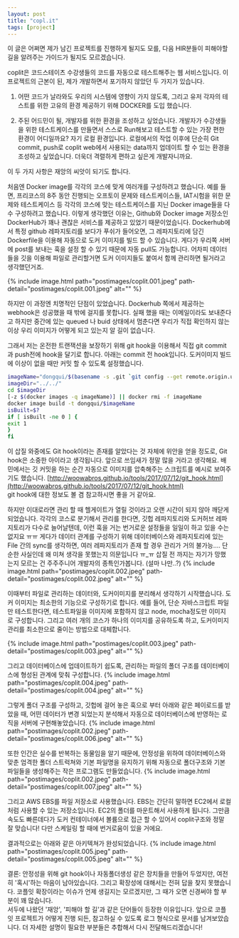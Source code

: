 ```yaml
---
layout: post
title: "copl.it"
tags: [project]
---
```

이 글은 어쩌면 제가 남긴 프로젝트를 진행하게 될지도 모를, 다음 HIR분들이 피해야할 길을 알려주는 가이드가 될지도 모르겠습니다.

coplit은 코드스테이츠 수강생들의 코드를 자동으로 테스트해주는 웹 서비스입니다. 이 프로젝트의 근본이 된, 제가 개발하면서 포기하지 않았던 두 가지가 있습니다.

1. 어떤 코드가 날라와도 우리의 시스템에 영향이 가지 않도록, 그리고 유저 각자의 테스트를 위한 고유의 환경 제공하기 위해 DOCKER를 도입 했습니다.

2. 주된 어드민이 될, 개발자를 위한 환경을 조성하고 싶었습니다. 개발자가 수강생들을 위한 테스트케이스를 만들면서 스스로 Run해보고 테스트할 수 있는 가장 편한 환경이 어디일까요? 자기 로컬 환경입니다. 로컬에서의 작업 이후에 단순히 Git commit, push로 coplit web에서 사용되는 data까지 업데이트 할 수 있는 환경을 조성하고 싶었습니다. 더욱더 격렬하게 편하고 싶은게 개발자니까요.

이 두 가지 사항은 재앙의 씨앗이 되기도 합니다.

처음엔 Docker image를 각각의 코스에 맞게 여러개를 구성하려고 했습니다. 예를 들면, 프리코스의 8주 동안 진행되는 오프토이 문제와 테스트케이스들, IAT시험을 위한 문제와 테스트케이스 등 각각의 코스에 맞는 테스트케이스를 지닌 Docker image들을 다수 구성하려고 했습니다. 이렇게 생각했던 이유는, Github와 Docker image 저장소인 DockerHub가 꽤나 괜찮은 서비스를 제공하고 있었기 때문이었습니다. Dockerhub에서 특정 github 레파지토리를 보다가 푸쉬가 들어오면, 그 레파지토리에 담긴 Dockerfile을 이용해 자동으로 도커 이미지를 빌드 할 수 있습니다. 게다가 우리쪽 서버에 post를 보내는 훅을 설정 할 수 있기 때문에 자동 pull도 가능합니다. 어차피 데이터들을 깃을 이용해 파일로 관리할거면 도커 이미지들도 붙여서 함께 관리하면 될거라고 생각했던거죠.

{% include image.html path="postimages/coplit.001.jpeg" path-detail="postimages/coplit.001.jpeg" alt="" %}

하지만 이 과정엔 치명적인 단점이 있었습니다. Dockerhub 쪽에서 제공하는 webhook은  성공했을 때 밖에 걸지를 못합니다. 실패 했을 때는 이메일이라도 보내준다고 하지만 중간에 있는 queued 나 buid 상태에서 멈춘다면 우리가 직접 확인하지 않는 이상 우리 이미지가 어떻게 되고 있는지 알 길이 없습니다.

그래서 저는 온전한 트랜잭션을 보장하기 위해 git hook을 이용해서 직접 git commit과 push전에 hook을 달기로 합니다. 아래는 commit 전 hook입니다. 도커이미지 빌드에 이상이 없을 때만 커밋 할 수 있도록 설정했습니다.
```bash
imageName="dongqui/$(basename -s .git `git config --get remote.origin.url`)"
imageDir="../../"
cd $imageDir
[-z $(docker images -q imageName)] || docker rmi -f imageName
docker image build -t dongqui/$imageName
isBuilt=$?
if [ isBuilt -ne 0 ] {
exit 1
}
fi
```

이 삽질 와중에도 Git hook이라는 존재를 알았다는 것 자체에 위안을 얻을 정도로, Git hook은 소중한 아이라고 생각됩니다. 앞으로 쓰임새가 정말 많을 거라고 생각해요. 배민에서는 깃 커밋을 하는 순간 자동으로 이미지를 압축해주는 스크립트를 예시로 보여주기도 했습니다.
[http://woowabros.github.io/tools/2017/07/12/git_hook.html](http://woowabros.github.io/tools/2017/07/12/git_hook.html) <br>git hook에 대한 정보도 볼 겸 참고하시면 좋을 거 같아요.

하지만 이대로라면 관리 할 때 헬게이트가 열릴 것이라고 오랜 시간이 되지 않아 깨닫게 되었습니다. 각각의 코스로 분기해서 관리를 한다면, 깃헙 레파지토리와 도커허브 레파지토리가 다수로 늘어날텐데, 이런 훅을 거는 번거로운 설정들을 일일이 하고 있을 수는 없지요 ㅠㅠ 게다가 데이터 관계를 구성하기 위해 데이터베이스와 레파지토리에 있는 File 간의 sync를 생각하면, 여러 레파지토리가 존재 할 경우 관리가 거의 불가능.... 단순한 사실인데 왜 미쳐 생각을 못했는지 의문입니다 ㅠ_ㅠ 삽질 전 까지는 자기가 망했는지 모르는 건 주주주니어 개발자의 종특인가봅니다. (설마 나만..?)
{% include image.html path="postimages/coplit.002.jpeg" path-detail="postimages/coplit.002.jpeg" alt="" %}

이때부터 파일로 관리하는 데이터와, 도커이미지를 분리해서 생각하기 시작했습니다. 도커 이미지는 최소한의 기능으로 구성하기로 합니다. 예를 들어, 단순 자바스크립트 파일만 테스트한다면, 테스트파일을 이미지에 포함하지 않고 node, mocha정도만 이미지로 구성합니다. 그리고 여러 개의 코스가 하나의 이미지를 공유하도록 하고, 도커이미지 관리를 최소한으로 줄이는 방법으로 대체합니다.

{% include image.html path="postimages/coplit.003.jpeg" path-detail="postimages/coplit.003.jpeg" alt="" %}

그리고 데이터베이스에 업데이트하기 쉽도록, 관리하는 파일의 폴더 구조를 데이터베이스에 형성된 관계에 맞춰 구성합니다.
{% include image.html path="postimages/coplit.004.jpeg" path-detail="postimages/coplit.004.jpeg" alt="" %}

그렇게 폴더 구조를 구성하고, 깃헙에 걸어 놓은 훅으로 부터 아래와 같은 페이로드를 받았을 때, 어떤 데이터가 변경 되었는지 분석해서 자동으로 데이터베이스에 반영하는 로직을 서버에 구현해놓았습니다.
{% include image.html path="postimages/coplit.002.jpeg" path-detail="postimages/coplit.006.jpeg" alt="" %}

또한 인간은 실수를 반복하는 동물임을 알기 때문에, 안정성을 위하여 데이터베이스와 맞춘 엄격한 폴더 스트럭쳐와 기본 파일명을 유지하기 위해 자동으로 폴더구조와 기본 파일들을 생성해주는 작은 프로그램도 만들었습니다.
{% include image.html path="postimages/coplit.002.jpeg" path-detail="postimages/coplit.007.jpeg" alt="" %}

그리고 AWS EBS를 파일 저장소로 사용했습니다. EBS는 간단히 말하면 EC2에서 로컬 처럼 사용할 수 있는 저장소입니다. EC2의 폴더를 마운트해서 사용하게 됩니다. 그만큼 속도도 빠른데다가 도커 컨테이너에서 볼륨으로 접근 할 수 있어서 coplit구조와 정말 잘 맞습니다! 다만 스케일링 할 때에 번거로움이 있을 거에요.

결과적으로는 아래와 같은 아키텍쳐가 완성되었습니다.
{% include image.html path="postimages/coplit.005.jpeg" path-detail="postimages/coplit.005.jpeg" alt="" %}


결론: 안정성을 위해 git hook이나 자동폴더생성 같은 장치들을 만들어 두었지만, 여전히 '혹시'하는 마음이 남아있습니다. 그리고 확장성에 대해서는 전혀 답을 찾지 못했습니다. 코플잇 확장이라는 이슈가 언제 생길지는 모르겠지만, 그 때가 오면 신경써야 할 부분이 꽤 많습니다. <br>서두에 나왔던 '재앙', '피해야 할 길'과 같은 단어들이 등장한 이유입니다. 앞으로 코플잇 프로젝트가 어떻게 진행 되든, 참고하실 수 있도록 로그 형식으로 문서를 남겨보았습니다.
더 자세한 설명이 필요한 부분들은 추합해서 다시 전달해드리겠습니다!

